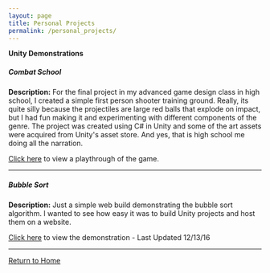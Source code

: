 ```yaml
---
layout: page
title: Personal Projects
permalink: /personal_projects/
---
```


**Unity Demonstrations**

##### Combat School

**Description:** For the final project in my advanced game design class in high school, I created a simple first person shooter training ground. Really, its quite silly because the projectiles are large red balls that explode on impact, but I had fun making it and experimenting with different components of the genre. The project was created using C# in Unity and some of the art assets were acquired from Unity's asset store. And yes, that is high school me doing all the narration.

[Click here](https://www.youtube.com/watch?v=aIx4804GbLk) to view a playthrough of the game. 

-----------

##### Bubble Sort

**Description:** Just a simple web build demonstrating the bubble sort algorithm. I wanted to see how easy it was to build Unity projects and host them on a website.

[Click here](https://jonscott20.github.io/Bubble_Sort/BubbleSort) to view the demonstration - Last Updated 12/13/16

-----------

[Return to Home](https://jonscott20.github.io/)
